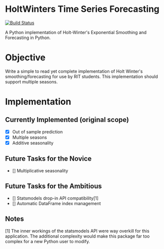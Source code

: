 # HoltWinters Time Series Forecasting

[![Build Status](https://travis-ci.org/eilifm/holtwintersts.svg?branch=master)](https://travis-ci.org/eilifm/holtwintersts)

A Python implementation of Holt-Winter's Exponential Smoothing and Forecasting in Python.

# Objective
Write a simple to read yet complete implementation of Holt Winter's smoothing/forecasting
for use by RIT students. This implementation should support multiple seasons. 


# Implementation
## Currently Implemented (original scope)
- [x] Out of sample prediction
- [x] Multiple seasons 
- [x] Additive seasonality

## Future Tasks for the Novice
- [] Multiplicative seasonality

## Future Tasks for the Ambitious
- [] Statsmodels drop-in API compatibility[1]
- [] Automatic DataFrame index management


## Notes
[1] The inner workings of the statsmodels API were way overkill 
for this application. The additional complexity would make this package far
too complex for a new Python user to modify. 